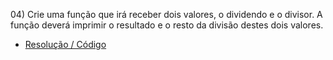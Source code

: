 04)​ Crie uma função que irá receber dois valores, o dividendo e o divisor. A função deverá imprimir o resultado e o resto da divisão destes dois valores.

* [Resolução / Código](04.js)